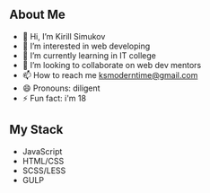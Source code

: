 ## About Me ##
- 👋 Hi, I’m Kirill Simukov
- 👀 I’m interested in web developing
- 🌱 I’m currently learning in IT college
- 💞️ I’m looking to collaborate on web dev mentors
- 📫 How to reach me ksmoderntime@gmail.com
- 😄 Pronouns: diligent
- ⚡ Fun fact: i'm 18

## My Stack ##
- JavaScript
- HTML/CSS
- SCSS/LESS
- GULP
